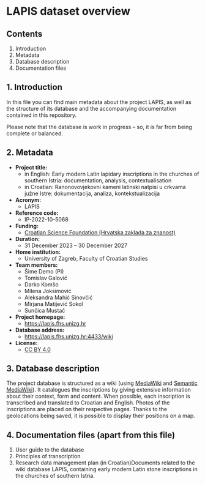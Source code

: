 # LAPIS dataset overview

## Contents

1. Introduction
2. Metadata
3. Database description
4. Documentation files

## 1. Introduction

In this file you can find main metadata about the project LAPIS, as well as the structure of its database and the accompanying documentation contained in this repository.

Please note that the database is work in progress – so, it is far from being complete or balanced.

## 2. Metadata

* __Project title:__
	* in English: Early modern Latin lapidary inscriptions in the churches of southern Istria: documentation, analysis, contextualisation
	* in Croatian: Ranonovovjekovni kameni latinski natpisi u crkvama južne Istre: dokumentacija, analiza, kontekstualizacija
* __Acronym:__ 
	* LAPIS
* __Reference code:__ 
	* IP-2022-10-5068
* __Funding:__ 
	* [Croatian Science Foundation (Hrvatska zaklada za znanost)](https://hrzz.hr/en/)
* __Duration:__ 
	* 31 December 2023 – 30 December 2027
* __Home institution:__
	* University of Zagreb, Faculty of Croatian Studies
* __Team members:__
	* Šime Demo (PI)
	* Tomislav Galović
	* Darko Komšo
	* Milena Joksimović
	* Aleksandra Mahić Sinovčić
	* Mirjana Matijević Sokol
	* Sunčica Mustač
* __Project homepage:__
	* https://lapis.fhs.unizg.hr
* __Database address:__
	* https://lapis.fhs.unizg.hr:4433/wiki
* __License:__
	* [CC BY 4.0](https://creativecommons.org/licenses/by/4.0/deed.en)

## 3. Database description
The project database is structured as a wiki (using [MediaWiki](https://www.mediawiki.org/) and [Semantic MediaWiki](https://www.semantic-mediawiki.org/)). It catalogues the inscriptions by giving extensive information about their context, form and content. When possible, each inscription is transcribed and translated to Croatian and English. Photos of the inscriptions are placed on their respective pages. Thanks to the geolocations being saved, it is possible to display their positions on a map.

## 4. Documentation files (apart from this file)

1. User guide to the database
2. Principles of transcription
3. Research data management plan (in Croatian)Documents related to the wiki database LAPIS, containing early modern Latin stone inscriptions in the churches of southern Istria.

